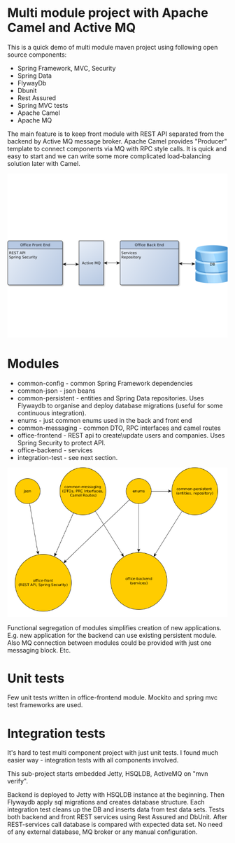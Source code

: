 Multi module project with Apache Camel and Active MQ
===============================================

This is a quick demo of multi module maven project using following open source components:
 * Spring Framework, MVC, Security
 * Spring Data
 * FlywayDb
 * Dbunit
 * Rest Assured
 * Spring MVC tests
 * Apache Camel
 * Apache MQ

The main feature is to keep front module with REST API separated from the backend by Active MQ message broker.
Apache Camel provides "Producer" template to connect components via MQ with RPC style calls. It is quick and easy to start and
we can write some more complicated load-balancing solution later with Camel.

![App structure](./images/struct.png)

# Modules
* common-config - common Spring Framework dependencies
* common-json - json beans
* common-persistent - entities and Spring Data repositories.
Uses Flywaydb to organise and deploy database migrations (useful for some continuous integration).
* enums - just common enums used in the back and front end
* common-messaging - common DTO, RPC interfaces and camel routes
* office-frontend - REST api to create\update users and companies. Uses Spring Security to protect API.
* office-backend - services
* integration-test - see next section.

![Modules structure](./images/modules.png)

Functional segregation of modules simplifies creation of new applications. E.g. new application for the backend can use existing persistent
module. Also MQ connection between modules could be provided with just one messaging block. Etc.

# Unit tests
Few unit tests written in office-frontend module. Mockito and spring mvc test frameworks are used.

# Integration tests
It's hard to test multi component project with just unit tests. I found much easier way - integration tests with all components involved.

This sub-project starts embedded Jetty, HSQLDB, ActiveMQ on "mvn verify".

Backend is deployed to Jetty with HSQLDB instance at the beginning.
Then Flywaydb apply sql migrations and creates database structure.
Each integration test cleans up the DB and inserts data from test data sets.
Tests both backend and front REST services using Rest Assured and DbUnit.
After REST-services call database is compared with expected data set.
No need of any external database, MQ broker or any manual configuration.


